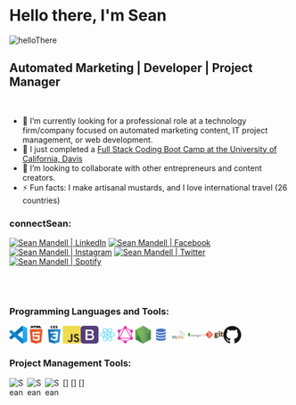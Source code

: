 # Hello there, I'm Sean #

![helloThere](./hellothere.gif)

## Automated Marketing | Developer | Project Manager

<br />

- 🔭  I’m currently looking for a professional role at a technology firm/company focused on automated marketing content, IT project management, or web development. 
- 🌱  I just completed a [Full Stack Coding Boot Camp at the University of California, Davis](https://bootcamp.ucdavis.edu/coding/) 
- 🔄  I’m looking to collaborate with other entrepreneurs and content creators.
- ⚡  Fun facts: I make artisanal mustards, and I love international travel (26 countries) 


### connectSean:
[<img height="32" width="32" alt ="Sean Mandell | LinkedIn"  src="https://cdn.jsdelivr.net/npm/simple-icons@v3/icons/linkedin.svg" />](https://linkedin.com/in/seanmandell/)
[<img height="32" width="32" alt="Sean Mandell | Facebook"  src="https://cdn.jsdelivr.net/npm/simple-icons@v3/icons/facebook.svg" />](https://facebook.com/sean.mandell/)
[<img height="32" width="32" alt="Sean Mandell | Instagram" src="https://cdn.jsdelivr.net/npm/simple-icons@v3/icons/instagram.svg" />](https://instagram.com/dagobahrelic/)
[<img height="32" width="32" alt="Sean Mandell | Twitter" src="https://cdn.jsdelivr.net/npm/simple-icons@v3/icons/twitter.svg" />](https://twitter.com/kafkastrial/)
[<img height="32" width="32" alt="Sean Mandell | Spotify" src="https://cdn.jsdelivr.net/npm/simple-icons@v5/icons/spotify.svg" />](https://open.spotify.com/user/seangmandell)

<br />
<br />

### Programming Languages and Tools:
<img align="left" width="32px" alt="Visual Studio Code" src="https://raw.githubusercontent.com/github/explore/80688e429a7d4ef2fca1e82350fe8e3517d3494d/topics/visual-studio-code/visual-studio-code.png" />
<img align="left" width="32px" alt="HTML5" src="https://raw.githubusercontent.com/github/explore/80688e429a7d4ef2fca1e82350fe8e3517d3494d/topics/html/html.png" />
<img align="left" width="32px" alt="CSS3" src="https://raw.githubusercontent.com/github/explore/80688e429a7d4ef2fca1e82350fe8e3517d3494d/topics/css/css.png" />
<img align="left" width="32px" alt="JavaScript" src="https://raw.githubusercontent.com/github/explore/80688e429a7d4ef2fca1e82350fe8e3517d3494d/topics/javascript/javascript.png" />
<img align="left" width="32px" alt="Bootstrap" src="https://raw.githubusercontent.com/github/explore/78df643247d429f6cc873026c0622819ad797942/topics/bootstrap/bootstrap.png" />
<img align="left" width="32px" alt="React" src="https://raw.githubusercontent.com/github/explore/80688e429a7d4ef2fca1e82350fe8e3517d3494d/topics/react/react.png" />
<img align="left" width="32px" alt="GraphQL" src="https://raw.githubusercontent.com/github/explore/80688e429a7d4ef2fca1e82350fe8e3517d3494d/topics/graphql/graphql.png" />
<img align="left" width="32px" alt="Node.js" src="https://raw.githubusercontent.com/github/explore/80688e429a7d4ef2fca1e82350fe8e3517d3494d/topics/nodejs/nodejs.png" />
<img align="left" width="32px" alt="SQL" src="https://raw.githubusercontent.com/github/explore/80688e429a7d4ef2fca1e82350fe8e3517d3494d/topics/sql/sql.png" />
<img align="left" width="32px" alt="MySQL" src="https://raw.githubusercontent.com/github/explore/80688e429a7d4ef2fca1e82350fe8e3517d3494d/topics/mysql/mysql.png" />
<img align="left" width="32px" alt="MongoDB" src="https://raw.githubusercontent.com/github/explore/80688e429a7d4ef2fca1e82350fe8e3517d3494d/topics/mongodb/mongodb.png" />
<img align="left" width="32px" alt="Git" src="https://raw.githubusercontent.com/github/explore/80688e429a7d4ef2fca1e82350fe8e3517d3494d/topics/git/git.png" />
<img align="left" width="32px" alt="GitHub" src="https://raw.githubusercontent.com/github/explore/78df643247d429f6cc873026c0622819ad797942/topics/github/github.png" />

<br />
<br />

### Project Management Tools:
[<img align="left" height="32" width="32" alt="Sean Mandell | Slack" src="https://cdn.jsdelivr.net/npm/simple-icons@v5/icons/slack.svg" />]
[<img align="left" height="32" width="32" alt="Sean Mandell | Asana" src="https://cdn.jsdelivr.net/npm/simple-icons@v5/icons/asana.svg" />]
[<img align="left" height="32" width="32" alt="Sean Mandell | Trello" src="https://cdn.jsdelivr.net/npm/simple-icons@v5/icons/trello.svg" />]

<br />
<br />
